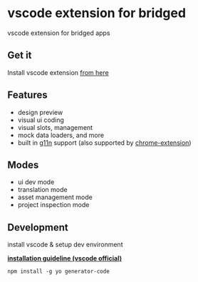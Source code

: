 # vscode extension for bridged

vscode extension for bridged apps

## Get it

Install vscode extension [from here](https://marketplace.visualstudio.com/items?itemName=bridged.bridged-vscode-extension)

## Features

- design preview
- visual ui coding
- visual slots, management
- mock data loaders, and more
- built in [g11n](https://github.com/bridgedxyz/g11n) support (also supported by [chrome-extension](https://github.com/bridgedxyz/chrome-extension))

## Modes

- ui dev mode
- translation mode
- asset management mode
- project inspection mode

## Development

install vscode & setup dev environment

**[installation guideline (vscode official)](https://code.visualstudio.com/api/get-started/your-first-extension)**

```shell
npm install -g yo generator-code
```
